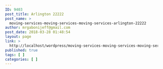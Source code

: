 ```yaml
---
ID: 9403
post_title: Arlington 22222
post_name: >
  moving-services-moving-services-moving-services-arlington-22222
author: mrgabonijeff@gmail.com
post_date: 2018-03-28 01:48:54
layout: page
link: >
  http://localhost/wordpress/moving-services-moving-services-moving-services-arlington-22222/
published: true
tags: [ ]
categories: [ ]
---
```

